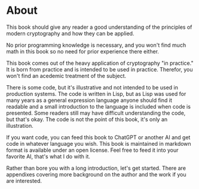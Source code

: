 # About

This book should give any reader a good understanding of the principles of modern cryptography and how they can be applied.

No prior programming knowledge is necessary, and you won't find much math in this book so no need for prior experience there either.

This book comes out of the heavy application of cryptography "in practice." It is born from practice and is intended to be used in practice. Therefor, you won't find an acedemic treatment of the subject.

There is some code, but it's illustrative and not intended to be used in production systems. The code is written in Lisp, but as Lisp was used for many years as a general expression language anyone should find it readable and a small introduction to the language is included when code is presented. Some readers still may have difficult understanding the code, but that's okay. The code is not the point of this book, it's only an illustration.

If you want code, you can feed this book to ChatGPT or another AI and get code in whatever language you wish. This book is maintained in markdown format is available under an open license. Feel free to feed it into your favorite AI, that's what I do with it.

Rather than bore you with a long introduction, let's get started. There are appendixes covering more background on the author and the work if you are interested.
